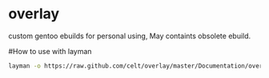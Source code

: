 overlay
=======

custom gentoo ebuilds for personal using, May containts obsolete ebuild.

#How to use with layman
```bash
layman -o https://raw.github.com/celt/overlay/master/Documentation/overlay.xml -f -a celt-overlay
```
